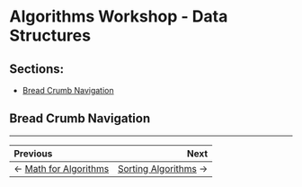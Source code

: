 # Algorithms Workshop - Data Structures

## Sections:

* [Bread Crumb Navigation](#bread-crumb-navigation)

## Bread Crumb Navigation
_________________________

Previous | Next
:------- | ---:
← [Math for Algorithms](./math-for-algorithms.md) | [Sorting Algorithms](./sorting-algorithms.md) →